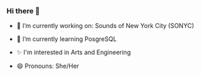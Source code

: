 ### Hi there 👋

- 🔭 I’m currently working on:
 Sounds of New York City (SONYC)
 
- 🌱 I’m currently learning PosgreSQL 

- ✨ I'm interested in Arts and Engineering

- 😄 Pronouns: She/Her



<!--
**khawajam13/khawajam13** is a ✨ _special_ ✨ repository because its `README.md` (this file) appears on your GitHub profile.

Here are some ideas to get you started:


-->
